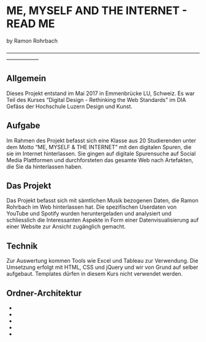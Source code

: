 
# ME, MYSELF AND THE INTERNET - READ ME 
by Ramon Rohrbach

——————————————————————————————————————————

## Allgemein

Dieses Projekt entstand im Mai 2017 in Emmenbrücke LU, Schweiz. Es war Teil des Kurses “Digital Design - Rethinking the Web Standards” im DIA Gefäss der Hochschule Luzern Design und Kunst.

## Aufgabe

Im Rahmen des Projekt befasst sich eine Klasse aus 20 Studierenden unter dem Motto “ME, MYSELF & THE INTERNET” mit den digitalen Spuren, die sie im Internet hinterlassen. Sie gingen auf digitale Spurensuche auf Social Media Plattformen und durchforsteten das gesamte Web nach Artefakten, die Sie da hinterlassen haben.

## Das Projekt

Das Projekt befasst sich mit sämtlichen Musik bezogenen Daten, die Ramon Rohrbach im Web hinterlassen hat. Die spezifischen Userdaten von YouTube und Spotify wurden heruntergeladen und analysiert und schliesslich die Interessanten Aspekte in Form einer Datenvisualisierung auf einer Website zur Ansicht zugänglich gemacht.

## Technik

Zur Auswertung kommen Tools wie Excel und Tableau zur Verwendung. Die Umsetzung erfolgt mit HTML, CSS und jQuery und wir von Grund auf selber aufgebaut. Templates dürfen in diesem Kurs nicht verwendet werden.



## Ordner-Architektur

- 
-
-
-
-


